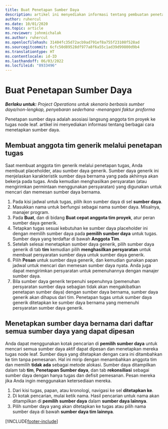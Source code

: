 ```yaml
---
title: Buat Penetapan Sumber Daya
description: artikel ini menyediakan informasi tentang pembuatan penetapan sumber daya generik dan bernama.
author: ruhercul
ms.date: 10/01/2020
ms.topic: article
ms.reviewer: johnmichalak
ms.author: ruhercul
ms.openlocfilehash: 31404fc35d72acb9ad791ef8a755f23108f528ad
ms.sourcegitcommit: 6cfc50d89528df977a8f6a55c1ad39d99800d9b4
ms.translationtype: HT
ms.contentlocale: id-ID
ms.lasthandoff: 06/03/2022
ms.locfileid: "8933496"
---
```

# <a name="create-resource-assignments"></a>Buat Penetapan Sumber Daya

_**Berlaku untuk:** Project Operations untuk skenario berbasis sumber daya/non-lengkap, penyebaran sederhana -menangani faktur proforma_


Penetapan sumber daya adalah asosiasi langsung anggota tim proyek ke tugas node leaf. artikel ini menyediakan informasi tentang berbagai cara menetapkan sumber daya.

## <a name="create-a-generic-team-member-through-task-assignment"></a>Membuat anggota tim generik melalui penetapan tugas


Saat membuat anggota tim generik melalui penetapan tugas, Anda membuat placeholder, atau sumber daya generik. Sumber daya generik ini menjelaskan karakteristik sumber daya bernama yang pada akhirnya akan bekerja pada tugas. Anda kemudian menghasilkan persyaratan (atau mengirimkan permintaan menggunakan persyaratan) yang digunakan untuk mencari dan memesan sumber daya bernama.

1. Pada kisi jadwal untuk tugas, pilih ikon sumber daya di sel **sumber daya**.
2. Masukkan nama untuk berfungsi sebagai nama sumber daya. Misalnya, manajer program.
3. Pada **Buat**, dan di bidang **Buat cepat anggota tim proyek**, atur peran sumber daya generik.
4. Tetapkan tugas sesuai kebutuhan ke sumber daya placeholder ini dengan memilih sumber daya pada **pemilih sumber daya** untuk tugas. Sumber daya yang terdaftar di bawah **Anggota Tim**.
5. Setelah selesai menetapkan sumber daya generik, pilih sumber daya generik di tab **tim** kemudian pilih **menghasilkan persyaratan** untuk membuat persyaratan sumber daya untuk sumber daya generik.
6. Pilih **Pesan** untuk sumber daya generik, dan kemudian gunakan papan jadwal untuk mencari dan memesan sumber daya nyata. Anda juga dapat mengirimkan persyaratan untuk pemenuhannya dengan manajer sumber daya.
7. Bila sumber daya generik terpenuhi sepenuhnya (pemenuhan persyaratan sumber daya sebagian tidak akan mengakibatkan penetapan sumber daya) dengan sumber daya bernama, sumber daya generik akan dihapus dari tim. Penetapan tugas untuk sumber daya generik ditetapkan ke sumber daya bernama yang memenuhi persyaratan sumber daya generik.

## <a name="assign-a-named-resource-from-the-list-of-all-bookable-resources"></a>Menetapkan sumber daya bernama dari daftar semua sumber daya yang dapat dipesan

Anda dapat menggunakan kotak pencarian di **pemilih sumber daya** untuk mencari semua sumber daya aktif dapat dipesan dan menetapkan mereka tugas node leaf. Sumber daya yang ditetapkan dengan cara ini ditambahkan ke tim tanpa pemesanan. Hal ini mirip dengan menambahkan anggota tim dan memilih **tidak ada** sebagai metode alokasi. Sumber daya ditampilkan dalam tab **tim**, **Penetapan Sumber daya**, dan tab **rekonsiliasi** sebagai sumber daya dengan hanya tugas dan defisit pemesanan. Pesan mereka jika Anda ingin menggunakan ketersediaan mereka.

1. Dari kisi tugas, papan, atau kronologi, navigasi ke sel **ditetapkan ke**.
2. Di kotak pencarian, mulai ketik nama. Hasil pencarian untuk nama akan ditampilkan di **pemilih sumber daya** dalam **sumber daya lainnya**.
3. Pilih sumber daya yang akan ditetapkan ke tugas atau pilih nama sumber daya di bawah **sumber daya tim lainnya**.


[!INCLUDE[footer-include](../includes/footer-banner.md)]